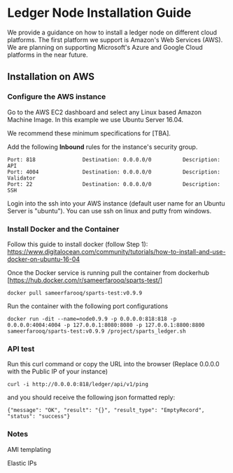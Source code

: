 # Ledger Node Installation Guide
We provide a guidance on how to install a ledger node on different cloud platforms. The first platform we support is Amazon's Web Services (AWS). We are planning on supporting Microsoft's Azure and Google Cloud platforms in the near future. 



## Installation on AWS

### Configure the AWS instance

Go to the AWS EC2 dashboard and select any Linux based Amazon Machine Image. In this example we use Ubuntu Server 16.04. 

We recommend these minimum specifications for [TBA].

Add the following **Inbound** rules for the instance's security group.

```
Port: 818               Destination: 0.0.0.0/0          Description: API
Port: 4004              Destination: 0.0.0.0/0          Description: Validator
Port: 22                Destination: 0.0.0.0/0          Description: SSH
```

Login into the ssh into your AWS instance (default user name for  an Ubuntu Server is "ubuntu"). You can use ssh on linux and putty from windows. 

### Install Docker and the Container

Follow this guide to install docker (follow Step 1): https://www.digitalocean.com/community/tutorials/how-to-install-and-use-docker-on-ubuntu-16-04

Once the Docker service is running pull the container from  dockerhub [https://hub.docker.com/r/sameerfarooq/sparts-test/]

```
docker pull sameerfarooq/sparts-test:v0.9.9
```

Run the container with the following port configurations

```
docker run -dit --name=node0.9.9 -p 0.0.0.0:818:818 -p 0.0.0.0:4004:4004 -p 127.0.0.1:8080:8080 -p 127.0.0.1:8800:8800 sameerfarooq/sparts-test:v0.9.9 /project/sparts_ledger.sh
```



### API test

Run this curl command or copy the URL into the browser (Replace 0.0.0.0 with the Public IP of your instance)

```
curl -i http://0.0.0.0:818/ledger/api/v1/ping
```

and you should receive the following json formatted reply:

```
{"message": "OK", "result": "{}", "result_type": "EmptyRecord", "status": "success"}
```



### Notes

AMI templating

Elastic IPs

